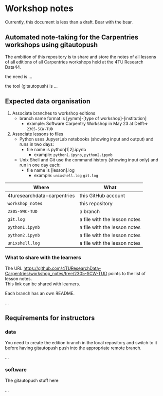 # Workshop notes

Currently, this document is less than a draft. Bear with the bear.

## Automated note-taking for the Carpentries workshops using gitautopush

The ambition of this repository is to share and store the notes of all lessons of all editions of all Carpentries workshops held at the 4TU Research Data44. 

the need is ...

the tool (gitautopush) is ...

## Expected data organisation  

1. Associate branches to workshop editions
    * branch name format is \[yymm\]-\[type of workshop\]-\[institution\]
      * example: Software Carpentry Workshop in May 23 at Delft=> `2305-SCW-TUD`   
2. Associate lessons to files
    * Python uses JupyerLab notebooks (showing input and output) and runs in two days:
      * file name is python\[1|2\].ipynb
        * example: `python1.ipynb`, `python2.ipynb` 
    * Unix Shell and Git use the command history (showing input only) and run in one day each:  
      * file name is \[lesson\].log  
        * example: `unixshell.log` `git.log` 



| Where | What | 
|-------|------| 
| 4turesearchdata-carpentries  | this GitHub account | 
| `workshop_notes` | this repository |
| `2305-SWC-TUD` | a branch |
| `git.log`       | a file with the lesson notes |
| `python1.ipynb` | a file with the lesson notes |
| `python2.ipynb` | a file with the lesson notes |
| `unixshell.log` | a file with the lesson notes |


### What to share with the learners

The URL https://github.com/4TUResearchData-Carpentries/workshop_notes/tree/2305-SCW-TUD points to the list of lesson notes.  
This link can be shared with learners. 

Each branch has an own README.

...

## Requirements for instructors

### data

You need to create the edition branch in the local repository
and switch to it before having gitautopush push into the appropriate remote branch.

...

### software

The gitautopush stuff here

...



